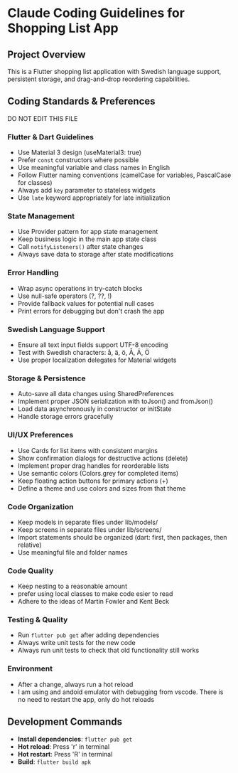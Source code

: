 # Claude Coding Guidelines for Shopping List App

## Project Overview
This is a Flutter shopping list application with Swedish language support, persistent storage, and drag-and-drop reordering capabilities.

## Coding Standards & Preferences

DO NOT EDIT THIS FILE

### Flutter & Dart Guidelines
- Use Material 3 design (useMaterial3: true)
- Prefer `const` constructors where possible
- Use meaningful variable and class names in English
- Follow Flutter naming conventions (camelCase for variables, PascalCase for classes)
- Always add `key` parameter to stateless widgets
- Use `late` keyword appropriately for late initialization

### State Management
- Use Provider pattern for app state management
- Keep business logic in the main app state class
- Call `notifyListeners()` after state changes
- Always save data to storage after state modifications

### Error Handling
- Wrap async operations in try-catch blocks
- Use null-safe operators (?, ??, !)
- Provide fallback values for potential null cases
- Print errors for debugging but don't crash the app

### Swedish Language Support
- Ensure all text input fields support UTF-8 encoding
- Test with Swedish characters: å, ä, ö, Å, Ä, Ö
- Use proper localization delegates for Material widgets

### Storage & Persistence
- Auto-save all data changes using SharedPreferences
- Implement proper JSON serialization with toJson() and fromJson()
- Load data asynchronously in constructor or initState
- Handle storage errors gracefully

### UI/UX Preferences
- Use Cards for list items with consistent margins
- Show confirmation dialogs for destructive actions (delete)
- Implement proper drag handles for reorderable lists
- Use semantic colors (Colors.grey for completed items)
- Keep floating action buttons for primary actions (+)
- Define a theme and use colors and sizes from that theme

### Code Organization
- Keep models in separate files under lib/models/
- Keep screens in separate files under lib/screens/
- Import statements should be organized (dart: first, then packages, then relative)
- Use meaningful file and folder names

### Code Quality
- Keep nesting to a reasonable amount
- prefer using local classes to make code esier to read
- Adhere to the ideas of Martin Fowler and Kent Beck

### Testing & Quality
- Run `flutter pub get` after adding dependencies
- Always write unit tests for the new code
- Always run unit tests to check that old functionality still works

### Environment
- After a change, always run a hot reload
- I am using and andoid emulator with debugging from vscode. There is no need to restart the app, only do hot reloads

## Development Commands
- **Install dependencies**: `flutter pub get`
- **Hot reload**: Press 'r' in terminal
- **Hot restart**: Press 'R' in terminal
- **Build**: `flutter build apk`
